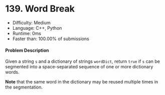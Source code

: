 # 139. Word Break
- Difficulty: Medium
- Language: C++, Python
- Runtime: 0ms
- Faster than: 100.00% of submissions

#### Problem Description
Given a string `s` and a dictionary of strings `wordDict`, return `true` if `s` can be segmented into a space-separated sequence of one or more dictionary words.

**Note** that the same word in the dictionary may be reused multiple times in the segmentation.